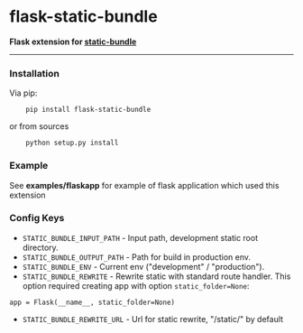# flask-static-bundle #
**Flask extension for [static-bundle](http://github.com/rikanishu/static-bundle)**

---

### Installation ###

Via pip:
```
    pip install flask-static-bundle
```
or from sources
```
    python setup.py install
```

### Example ###

See **examples/flaskapp** for example of flask application which used this extension

### Config Keys ###

 - `STATIC_BUNDLE_INPUT_PATH` - Input path, development static root directory.
 - `STATIC_BUNDLE_OUTPUT_PATH` - Path for build in production env.
 - `STATIC_BUNDLE_ENV` - Current env ("development" / "production").
 - `STATIC_BUNDLE_REWRITE` - Rewrite static with standard route handler.
This option required creating app with option `static_folder=None`:
```
app = Flask(__name__, static_folder=None)
```
 - `STATIC_BUNDLE_REWRITE_URL` - Url for static rewrite, "/static/<filename>" by default
